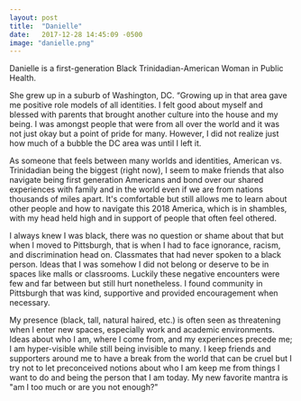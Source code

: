 ```yaml
---
layout: post
title:  "Danielle"
date:   2017-12-28 14:45:09 -0500
image: "danielle.png"
---
```


Danielle is a first-generation Black Trinidadian-American Woman in Public Health.

She grew up in a suburb of Washington, DC. “Growing up in that area gave me positive role models of all identities. I felt good about myself and blessed with parents that brought another culture into the house and my being. I was amongst people that were from all over the world and it was not just okay but a point of pride for many. However, I did not realize just how much of a bubble the DC area was until I left it.

As someone that feels between many worlds and identities, American vs. Trinidadian being the biggest (right now), I seem to make friends that also navigate being first generation Americans and bond over our shared experiences with family and in the world even if we are from nations thousands of miles apart. It's comfortable but still allows me to learn about other people and how to navigate this 2018 America, which is in shambles, with my head held high and in support of people that often feel othered.

I always knew I was black, there was no question or shame about that but when I moved to Pittsburgh, that is when I had to face ignorance, racism, and discrimination head on. Classmates that had never spoken to a black person. Ideas that I was somehow I did not belong or deserve to be in spaces like malls or classrooms. Luckily these negative encounters were few and far between but still hurt nonetheless. I found community in Pittsburgh that was kind, supportive and provided encouragement when necessary.

My presence (black, tall, natural haired, etc.) is often seen as threatening when I enter new spaces, especially work and academic environments. Ideas about who I am, where I come from, and my experiences precede me; I am hyper-visible while still being invisible to many. I keep friends and supporters around me to have a break from the world that can be cruel but I try not to let preconceived notions about who I am keep me from things I want to do and being the person that I am today. My new favorite mantra is "am I too much or are you not enough?"

